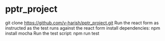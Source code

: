 # pptr_project
git clone https://github.com/v-harish/pptr_project.git
Run the react form as instructed as the test runs against the react form
install dependencies: npm install mocha
Run the test script: npm run test
